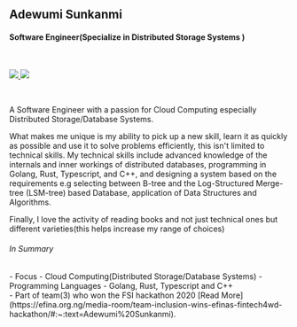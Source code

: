 ## Adewumi Sunkanmi
#### Software Engineer(Specialize in Distributed Storage Systems )   

  <br/>
  <p>
<!-- <a href="https://www.youtube.com/channel/UCI4OZmm_4knG1fsSBNdLtNQ"  />
  <img src="https://blog.hootsuite.com/wp-content/uploads/2018/09/yt_icon_rgb-620x438.png" height="29" />
</a>  -->

<a href="https://www.linkedin.com/in/adewumi-sunkanmi-ab975817a/" target="_blank">
  <img src="https://img.shields.io/badge/linkedin-%230077B5.svg?&style=for-the-badge&logo=linkedin&logoColor=white" />
</a> 

<a href="https://twitter.com/ADEWUMISUNKANM5" target="_blank">
  <img src="https://img.shields.io/badge/twitter-%231DA1F2.svg?&style=for-the-badge&logo=twitter&logoColor=white" />
</a> 

</p>
<br/>
<p>
  A Software Engineer with a passion for Cloud Computing especially Distributed Storage/Database Systems.

What makes me unique is my ability to pick up a new skill, learn it as quickly as possible and use it to solve problems efficiently, this isn't limited to technical skills. My technical skills include advanced knowledge of the internals and inner workings of distributed databases, programming in Golang, Rust, Typescript, and C++, and designing a system based on the requirements e.g selecting between B-tree and the Log-Structured Merge-tree (LSM-tree) based Database, application of Data Structures and Algorithms. 

Finally, I love the activity  of reading books and not just technical ones but different varieties(this helps increase my range of choices)
 </p> 
 
 <h6>In Summary</h6>
- Focus -  Cloud Computing(Distributed Storage/Database Systems)
- Programming Languages - Golang, Rust, Typescript and C++   <br/>
<!-- - Teaches Data Structures in Golang [On YouTube](https://www.youtube.com/channel/UCI4OZmm_4knG1fsSBNdLtNQ) <br/> -->
- Part of team(3) who won the FSI hackathon 2020 [Read More](https://efina.org.ng/media-room/team-inclusion-wins-efinas-fintech4wd-hackathon/#:~:text=Adewumi%20Sunkanmi). <br/>





